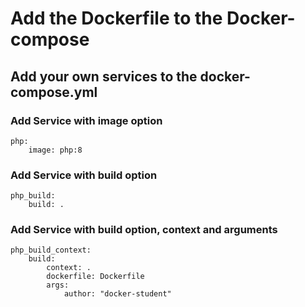 # Add the Dockerfile to the Docker-compose

## Add your own services to the docker-compose.yml

### Add Service with image option
    php:
        image: php:8
        
### Add Service with build option

    php_build:
        build: .

### Add Service with build option, context and arguments
  
    php_build_context:
        build:
            context: .
            dockerfile: Dockerfile
            args:
                author: "docker-student"